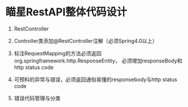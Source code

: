 # 瞄星RestAPI整体代码设计

1. RestController
  1. Controller类添加@RestController注解（必须Spring4.0以上）
  2. 标注RequestMapping的方法必须返回org.springframework.http.ResponseEntity， 必须增加responseBody和http status code
  3. 可预料的异常与错误，必须返回通俗易懂的responsebody与http status code

2. 错误代码管理与分类
